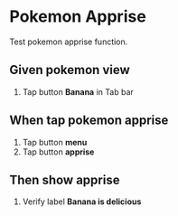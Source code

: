 # Pokemon Apprise
Test pokemon apprise function.

## Given pokemon view
1. Tap button **Banana** in Tab bar

## When tap pokemon apprise
1. Tap button **menu**
2. Tap button **apprise**

## Then show apprise
1. Verify label **Banana is delicious**